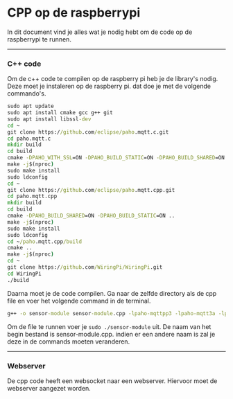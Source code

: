 # CPP op de raspberrypi

In dit document vind je alles wat je nodig hebt om de code op de raspberrypi te runnen.


---
### C++ code
Om de c++ code te compilen op de raspberry pi heb je de library's nodig. Deze moet je instaleren op de raspberry pi. dat doe je met de volgende commando's.

``` cmd
sudo apt update
sudo apt install cmake gcc g++ git
sudo apt install libssl-dev
cd ~
git clone https://github.com/eclipse/paho.mqtt.c.git
cd paho.mqtt.c
mkdir build
cd build
cmake -DPAHO_WITH_SSL=ON -DPAHO_BUILD_STATIC=ON -DPAHO_BUILD_SHARED=ON ..
make -j$(nproc)
sudo make install
sudo ldconfig
cd ~
git clone https://github.com/eclipse/paho.mqtt.cpp.git
cd paho.mqtt.cpp
mkdir build
cd build
cmake -DPAHO_BUILD_SHARED=ON -DPAHO_BUILD_STATIC=ON ..
make -j$(nproc)
sudo make install
sudo ldconfig
cd ~/paho.mqtt.cpp/build
cmake ..
make -j$(nproc)
cd ~
git clone https://github.com/WiringPi/WiringPi.git
cd WiringPi
./build
```

Daarna moet je de code compilen. Ga naar de zelfde directory als de cpp file en voer het volgende command in de terminal.

```cmd
g++ -o sensor-module sensor-module.cpp -lpaho-mqttpp3 -lpaho-mqtt3a -lpaho-mqtt3c -lwiringPi -pthread
```
Om de file te runnen voer je `sudo ./sensor-module` uit. De naam van het begin bestand is sensor-module.cpp. indien er een andere naam is zal je deze in de commands moeten veranderen.

---
### Webserver
De cpp code heeft een websocket naar een webserver. Hiervoor moet de webserver aangezet worden.